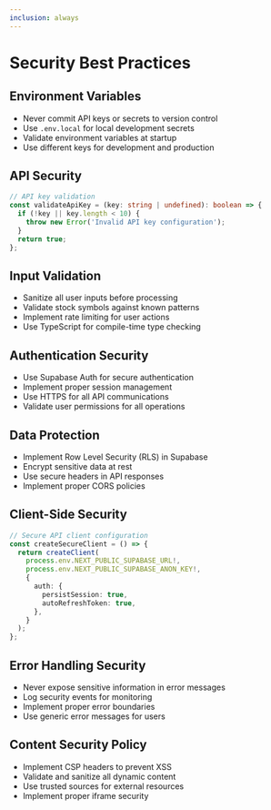 ```yaml
---
inclusion: always
---
```


# Security Best Practices

## Environment Variables
- Never commit API keys or secrets to version control
- Use `.env.local` for local development secrets
- Validate environment variables at startup
- Use different keys for development and production

## API Security
```typescript
// API key validation
const validateApiKey = (key: string | undefined): boolean => {
  if (!key || key.length < 10) {
    throw new Error('Invalid API key configuration');
  }
  return true;
};
```

## Input Validation
- Sanitize all user inputs before processing
- Validate stock symbols against known patterns
- Implement rate limiting for user actions
- Use TypeScript for compile-time type checking

## Authentication Security
- Use Supabase Auth for secure authentication
- Implement proper session management
- Use HTTPS for all API communications
- Validate user permissions for all operations

## Data Protection
- Implement Row Level Security (RLS) in Supabase
- Encrypt sensitive data at rest
- Use secure headers in API responses
- Implement proper CORS policies

## Client-Side Security
```typescript
// Secure API client configuration
const createSecureClient = () => {
  return createClient(
    process.env.NEXT_PUBLIC_SUPABASE_URL!,
    process.env.NEXT_PUBLIC_SUPABASE_ANON_KEY!,
    {
      auth: {
        persistSession: true,
        autoRefreshToken: true,
      },
    }
  );
};
```

## Error Handling Security
- Never expose sensitive information in error messages
- Log security events for monitoring
- Implement proper error boundaries
- Use generic error messages for users

## Content Security Policy
- Implement CSP headers to prevent XSS
- Validate and sanitize all dynamic content
- Use trusted sources for external resources
- Implement proper iframe security